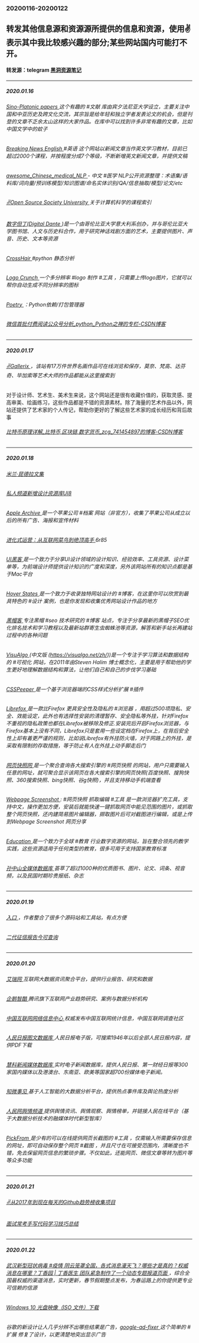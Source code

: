 ### 20200116-20200122
转发其他信息源和资源源所提供的信息和资源，使用✌表示其中我比较感兴趣的部分;某些网站国内可能打不开。
---
#### 转发源：telegram [黑洞资源笔记](https://t.me/tieliu)
---
##### 2020.01.16
###### [Sino-Platonic papers ](http://sino-platonic.org/index.html)这个有趣的 #文献 库由宾夕法尼亚大学设立，主要关注中国和中亚历史及跨文化交流，其宗旨是给年轻和独立学者发表论文的机会，但是刊登的文章不乏余太山这样的大家作品。在库中可以找到许多非常有趣的文章，比如中国文学中的蚊子
###### [Breaking News English ](https://breakingnewsenglish.com/) #英语 这个网站以新闻文章当作英文学习教材，目前已超过2000个课程，并按程度分成7个等级，不断新增英文新闻文章，并提供文稿
###### [awesome_Chinese_medical_NLP ](https://github.com/GanjinZero/awesome_Chinese_medical_NLP) - 中文 #医学 NLP公开资源整理：术语集/语料库/词向量/预训练模型/知识图谱/命名实体识别/QA/信息抽取/模型/论文/etc
###### [✌Open Source Society University ](https://github.com/ossu/computer-science) 关于计算机科学的课程索引
###### [数字但丁(Digital Dante ](https://digitaldante.columbia.edu/))是一个由哥伦比亚大学意大利系创办，并与哥伦比亚大学图书馆、人文与历史科合作，用于研究神话戏剧方面的艺术，主要提供图片、声音、历史、文本等资源
###### [CrossHair ](https://github.com/pschanely/CrossHair) #python 静态分析
###### [Logo Crunch ](https://brandmark.io/logo-crunch/)一个多分辨率 #logo 制作 #工具 ，只需要上传logo图片，它就可以帮你自动生成不同分辨率的图标
###### [Poetry ](https://python-poetry.org/)：Python依赖/打包管理器
###### [微信首批付费阅读公众号分析_python_Python之禅的专栏-CSDN博客](http://telegra.ph/%E6%9C%80%E9%AB%9816-%E5%BE%AE%E4%BF%A1%E9%A6%96%E6%89%B9%E4%BB%98%E8%B4%B9%E9%98%85%E8%AF%BB%E5%85%AC%E4%BC%97%E5%8F%B7%E5%88%86%E6%9E%90-python-Python%E4%B9%8B%E7%A6%85%E7%9A%84%E4%B8%93%E6%A0%8F-CSDN%E5%8D%9A%E5%AE%A2-01-16)
---
##### 2020.01.17
###### [✌Gallerix ](https://gallerix.asia/)，该站有17万件世界名画作品可在线浏览和保存，莫奈、梵高、达芬奇、毕加索等艺术大师的作品都能从这里搜索到
对于设计师、艺术生、美术生来说，这个网站还是很有收藏价值的，获取灵感、提高审美、绘画练习，这些作品都是不错的资源素材。除了海量的艺术作品以外，网站还提供了艺术家的个人传记，帮助你更好的了解这些艺术家的成长经历和背后故事
###### [比特币原理详解_比特币,区块链,数字货币_zcg_741454897的博客-CSDN博客 ](http://telegra.ph/%E6%AF%94%E7%89%B9%E5%B8%81%E5%8E%9F%E7%90%86%E8%AF%A6%E8%A7%A3-%E6%AF%94%E7%89%B9%E5%B8%81%E5%8C%BA%E5%9D%97%E9%93%BE%E6%95%B0%E5%AD%97%E8%B4%A7%E5%B8%81-zcg-741454897%E7%9A%84%E5%8D%9A%E5%AE%A2-CSDN%E5%8D%9A%E5%AE%A2-01-17)
---
##### 2020.01.18
###### [米兰·昆德拉文集 ](https://pan.baidu.com/s/1c98CR#/)
###### [私人频道新增设计资源库UI8 ](https://ui8.net/)
###### [Apple Archive ](https://www.applearchive.org/) 是一个苹果公司 #档案 网站（非官方），收集了苹果公司从成立以后的所有广告、海报和宣传材料
###### [进化式运营：从互联网菜鸟到绝顶高手 ](https://pan.baidu.com/s/15_mpJA8FCubeUS_rlGzEqA#/)6r85
###### [UI黑客 ](http://www.uihacker.com/)是一个致力于分享UI设计领域的设计知识、经验效率、工具资源、设计菜单等，为前端设计师提供设计知识的广度和深度，另外该网站所有的知识点都是基于Mac平台
###### [Hover States ](https://hoverstat.es/)是一个致力于收录独特网站设计的 #博客，在这里你可以欣赏到最具特色的 #设计 案例，也是你发现和收集优秀网站设计作品的地方
###### [黑帽客 ](http://www.heimaoke.com/)专注黑帽 #seo 技术研究的 #博客 站点，专注于分享最新的黑帽子SEO优化排名技术和学习教程以及最新站群寄生虫蜘蛛池等资源，解答和新手站长再建站过程中的各种问题
###### [VisuAlgo ](https://visualgo.net/en/)(中文版 (https://visualgo.net/zh/))是一个专注于学习算法和数据结构的 #可视化 网站，在2011年由Steven Halim 博士概念化，主要是用于帮助他的学生更好地理解数据结构和算法，让他们自己和自己的步伐学习基础
###### [CSSPeeper ](https://csspeeper.com/)是一个基于浏览器端的CSS样式分析扩展 #插件 
###### [Librefox ](https://github.com/intika/Librefox)是一款比Firefox 更具安全性及隐私的 #浏览器 ，用超过500项隐私、安全、效能设定，此外也有选择性安装的清理暂存、安全隐私等外挂，针对Firefox不重视的隐私政策也都在Librefox被移除及修正.安装完后开启Firefox浏览器，与Firefox基本上没有不同，Librefox只是套用一些设定档在Firefox上，在背后安全性上却有着更严谨的规则，比如说Librefox有外挂防火墙，对于网路上的外挂，是采取有限制的存取措施，等于防止有人在外挂上动手脚走后门
###### [网页快照网 ](https://2tool.top/)是一个聚合查询各大搜索引擎的 #网页快照 的网站，用户只需要输入任意的网址，就可聚合显示该网页在各大搜索引擎的网页快照(百度快照、搜狗快照、360搜索快照、bing快照、谷g快照)，并且支持移动手机端查看
###### [Webpage Screenshot ](http://www.webpagescreenshot.info/): #网页快照 抓取编辑 #工具 是一款浏览器扩充工具，支持中文，操作更加方便，安装后就能快速一键抓取网页中能见范围的图片，或抓取整个网页快照，还内建简易图片编辑器，撷取图片后可对截图进行编辑，或是上传到Webpage Screenshot 网页分享
###### [Education ](https://www.education.com/)是一个致力于全球 #教育 行业数字资源的网站，旨在整合领先的教学实践，这些资源适用于任何类型的教育，很多可用于支持国家教育标准
###### [孙中山全媒体数据库 ](http://sunzs.elingnan.com/index.aspx)荟萃了超过1000种的优质图书、图片、论文、词条、视音频，以及民国时期珍贵报纸、杂志
---
##### 2020.01.19
###### [入口 ](http://www.abcwj.com/)，作者整合了很多个源码站和工具站，有点方便
###### [二代征信报告今可查询 ](https://m.chinanews.com/wap/detail/zw/cj/2020/01-19/9063807.shtml)
---
##### 2020.01.20
###### [艾瑞网 ](http://www.iresearch.cn/mindex.shtml) 互联网大数据资讯聚合平台，提供行业报告、研究和数据
###### [企鹅智酷 ](http://yuqing.people.com.cn/GB/212888/index.html) 腾讯旗下互联网产业趋势研究、案例与数据分析机构
###### [中国互联网网络信息中心 ](http://www.cnnic.net.cn/) 权威发布中国互联网统计信息，中国互联网调查社区
###### [人民日报图文数据库 ](http://paper.people.com.cn/rmrb/html/2020-01/15/nbs.D110000renmrb_01.htm) 人民日报电子版，可搜索1946年以后全部人民日报内容，提供PDF下载
###### [慧科新闻媒体数据库 ](http://wisenews.wisers.net/wisenews/index.do;jsessionid=4D2204D56CBFF0AB5678A25AC470EF8F.wise18?_) 实时电子新闻数据库，提供人民日报、第一财经日报等300家国内媒体以及港澳台、东南亚、欧美等国家超700份媒体电子新闻。
###### [知微事见 ](http://ef.zhiweidata.com/#!/index) 基于人工智能的大数据分析平台，提供热点事件库及舆论热度分析
###### [人民网舆情频道 ](http://yuqing.people.com.cn/GB/212888/index.html) 提供舆情资讯、舆情观察、舆情榜单，并链接人民在线平台（基于大数据分析技术的融媒体时代新型智库）
###### [PickFrom ](https://zh.pickfrom.net/)是少有的可以在线提供网页长截图的 #工具 ，仅需输入所需要保存信息的网址，即可自动保存整个网页 #截图 ，并且尺寸在可接受范围内，清晰度也不错，免去保留网页信息的繁琐步骤。不仅如此，还能网页、微信文章等转为图片等等众多功能
---
##### 2020.01.21
###### [✌从2017年到现在每天的Github趋势榜收集项目 ](https://github.com/bonfy/github-trending)
###### [面试常考手写代码学习技巧总结](https://telegra.ph/%E9%9D%A2%E8%AF%95%E5%B8%B8%E8%80%83%E6%89%8B%E5%86%99%E4%BB%A3%E7%A0%81%E5%AD%A6%E4%B9%A0%E6%8A%80%E5%B7%A7%E6%80%BB%E7%BB%93-01-21)
---
##### 2020.01.22
###### [武汉新型冠状病毒 #疫情 阴云笼罩全国，各式消息漫天飞？哪些才是真的？权威消息在哪里？丁香园 | 丁香医生 团队紧急制作了一个动态专题报道页面 ](https://3g.dxy.cn/newh5/view/pneumonia)，综合全国最权威的渠道消息，实时更新，春节假期整点发布，为春运路上的你提供更专业可信赖的信源
###### [Windows 10 光盘映像（ISO 文件）下载 ](https://www.microsoft.com/zh-cn/software-download/windows10ISO)
###### 谷歌的新设计让人几乎分辨不出哪些结果是广告，[google-ad-fixer ](https://github.com/attio/google-ad-fixer)这个简单的 #扩展 修复了设计，以更清楚地突出显示广告
